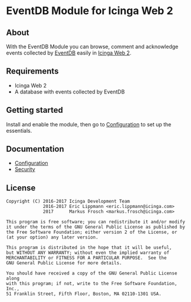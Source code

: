 # EventDB Module for Icinga Web 2

## About

With the EventDB Module you can browse, comment and acknowledge events collected
by [EventDB](https://git.netways.org/eventdb/eventdb) easily in
[Icinga Web 2](https://www.icinga.org/products/icinga-web-2/).

## Requirements

* Icinga Web 2
* A database with events collected by EventDB

## Getting started

Install and enable the module, then go to [Configuration](doc/02-Configuration.md)
to set up the essentials.

## Documentation

* [Configuration](doc/02-Configuration.md)
* [Security](doc/09-Security.md)

## License

    Copyright (C) 2016-2017 Icinga Development Team
                  2016-2017 Eric Lippmann <eric.lippmann@icinga.com>
                  2017      Markus Frosch <markus.frosch@icinga.com>

    This program is free software; you can redistribute it and/or modify
    it under the terms of the GNU General Public License as published by
    the Free Software Foundation; either version 2 of the License, or
    (at your option) any later version.

    This program is distributed in the hope that it will be useful,
    but WITHOUT ANY WARRANTY; without even the implied warranty of
    MERCHANTABILITY or FITNESS FOR A PARTICULAR PURPOSE.  See the
    GNU General Public License for more details.

    You should have received a copy of the GNU General Public License along
    with this program; if not, write to the Free Software Foundation, Inc.,
    51 Franklin Street, Fifth Floor, Boston, MA 02110-1301 USA.
